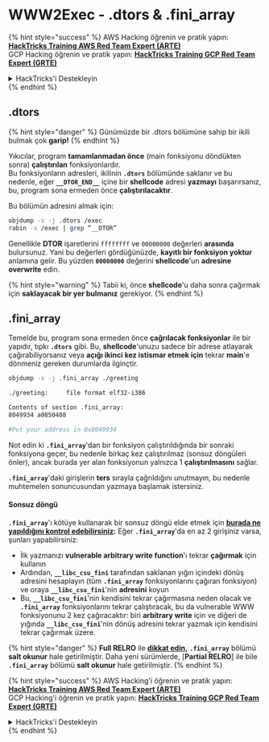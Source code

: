 # WWW2Exec - .dtors & .fini\_array

{% hint style="success" %}
AWS Hacking öğrenin ve pratik yapın:<img src="/.gitbook/assets/arte.png" alt="" data-size="line">[**HackTricks Training AWS Red Team Expert (ARTE)**](https://training.hacktricks.xyz/courses/arte)<img src="/.gitbook/assets/arte.png" alt="" data-size="line">\
GCP Hacking öğrenin ve pratik yapın: <img src="/.gitbook/assets/grte.png" alt="" data-size="line">[**HackTricks Training GCP Red Team Expert (GRTE)**<img src="/.gitbook/assets/grte.png" alt="" data-size="line">](https://training.hacktricks.xyz/courses/grte)

<details>

<summary>HackTricks'i Destekleyin</summary>

* [**abonelik planlarını**](https://github.com/sponsors/carlospolop) kontrol edin!
* **💬 [**Discord grubuna**](https://discord.gg/hRep4RUj7f) veya [**telegram grubuna**](https://t.me/peass) katılın ya da **Twitter'da** **bizi takip edin** 🐦 [**@hacktricks\_live**](https://twitter.com/hacktricks\_live)**.**
* **Hacking ipuçlarını paylaşmak için** [**HackTricks**](https://github.com/carlospolop/hacktricks) ve [**HackTricks Cloud**](https://github.com/carlospolop/hacktricks-cloud) github reposuna PR gönderin.

</details>
{% endhint %}

## .dtors

{% hint style="danger" %}
Günümüzde bir .dtors bölümüne sahip bir ikili bulmak çok **garip!**
{% endhint %}

Yıkıcılar, program **tamamlanmadan önce** (main fonksiyonu döndükten sonra) **çalıştırılan** fonksiyonlardır.\
Bu fonksiyonların adresleri, ikilinin **`.dtors`** bölümünde saklanır ve bu nedenle, eğer **`__DTOR_END__`** içine bir **shellcode** adresi **yazmayı** başarırsanız, bu, program sona ermeden önce **çalıştırılacaktır**.

Bu bölümün adresini almak için:
```bash
objdump -s -j .dtors /exec
rabin -s /exec | grep “__DTOR”
```
Genellikle **DTOR** işaretlerini `ffffffff` ve `00000000` değerleri **arasında** bulursunuz. Yani bu değerleri gördüğünüzde, **kayıtlı bir fonksiyon yoktur** anlamına gelir. Bu yüzden **`00000000`** değerini **shellcode**'un **adresine** **overwrite** edin.

{% hint style="warning" %}
Tabii ki, önce **shellcode**'u daha sonra çağırmak için **saklayacak bir yer bulmanız** gerekiyor.
{% endhint %}

## **.fini\_array**

Temelde bu, program sona ermeden önce **çağrılacak fonksiyonlar** ile bir yapıdır, tıpkı **`.dtors`** gibi. Bu, **shellcode**'unuzu sadece bir adrese atlayarak çağırabiliyorsanız veya **açığı ikinci kez istismar etmek için** tekrar **main**'e dönmeniz gereken durumlarda ilginçtir.
```bash
objdump -s -j .fini_array ./greeting

./greeting:     file format elf32-i386

Contents of section .fini_array:
8049934 a0850408

#Put your address in 0x8049934
```
Not edin ki **`.fini_array`**'dan bir fonksiyon çalıştırıldığında bir sonraki fonksiyona geçer, bu nedenle birkaç kez çalıştırılmaz (sonsuz döngüleri önler), ancak burada yer alan fonksiyonun yalnızca 1 **çalıştırılmasını** sağlar.

**`.fini_array`**'daki girişlerin **ters** sırayla çağrıldığını unutmayın, bu nedenle muhtemelen sonuncusundan yazmaya başlamak istersiniz.

#### Sonsuz döngü

**`.fini_array`**'ı kötüye kullanarak bir sonsuz döngü elde etmek için [**burada ne yapıldığını kontrol edebilirsiniz**](https://guyinatuxedo.github.io/17-stack\_pivot/insomnihack18\_onewrite/index.html)**:** Eğer **`.fini_array`**'da en az 2 girişiniz varsa, şunları yapabilirsiniz:

* İlk yazmanızı **vulnerable arbitrary write function**'ı tekrar **çağırmak** için kullanın
* Ardından, **`__libc_csu_fini`** tarafından saklanan yığın içindeki dönüş adresini hesaplayın (tüm **`.fini_array`** fonksiyonlarını çağıran fonksiyon) ve oraya **`__libc_csu_fini`**'nin **adresini** koyun
* Bu, **`__libc_csu_fini`**'nin kendisini tekrar çağırmasına neden olacak ve **`.fini_array`** fonksiyonlarını tekrar çalıştıracak, bu da vulnerable WWW fonksiyonunu 2 kez çağıracaktır: biri **arbitrary write** için ve diğeri de yığında **`__libc_csu_fini`**'nin dönüş adresini tekrar yazmak için kendisini tekrar çağırmak üzere.

{% hint style="danger" %}
**Full RELRO** ile [**dikkat edin**](../common-binary-protections-and-bypasses/relro.md)**,** **`.fini_array`** bölümü **salt okunur** hale getirilmiştir.
Daha yeni sürümlerde, [**Partial RELRO**] ile bile **`.fini_array`** bölümü **salt okunur** hale getirilmiştir.
{% endhint %}


{% hint style="success" %}
AWS Hacking'i öğrenin ve pratik yapın:<img src="/.gitbook/assets/arte.png" alt="" data-size="line">[**HackTricks Training AWS Red Team Expert (ARTE)**](https://training.hacktricks.xyz/courses/arte)<img src="/.gitbook/assets/arte.png" alt="" data-size="line">\
GCP Hacking'i öğrenin ve pratik yapın: <img src="/.gitbook/assets/grte.png" alt="" data-size="line">[**HackTricks Training GCP Red Team Expert (GRTE)**<img src="/.gitbook/assets/grte.png" alt="" data-size="line">](https://training.hacktricks.xyz/courses/grte)

<details>

<summary>HackTricks'i Destekleyin</summary>

* [**abonelik planlarını**](https://github.com/sponsors/carlospolop) kontrol edin!
* **💬 [**Discord grubuna**](https://discord.gg/hRep4RUj7f) veya [**telegram grubuna**](https://t.me/peass) katılın ya da **Twitter**'da **bizi takip edin** 🐦 [**@hacktricks\_live**](https://twitter.com/hacktricks\_live)**.**
* **Hacking ipuçlarını paylaşmak için** [**HackTricks**](https://github.com/carlospolop/hacktricks) ve [**HackTricks Cloud**](https://github.com/carlospolop/hacktricks-cloud) github reposuna PR gönderin.

</details>
{% endhint %}
